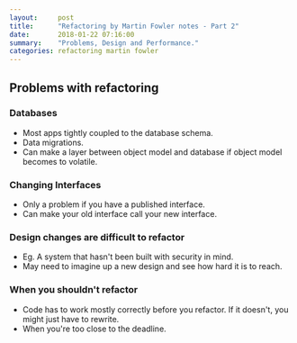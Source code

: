 ```yaml
---
layout:     post
title:      "Refactoring by Martin Fowler notes - Part 2"
date:       2018-01-22 07:16:00
summary:    "Problems, Design and Performance." 
categories: refactoring martin fowler
---
```


## Problems with refactoring

### Databases
* Most apps tightly coupled to the database schema.
* Data migrations.
* Can make a layer between object model and database if object model becomes to volatile.

### Changing Interfaces
* Only a problem if you have a published interface.
* Can make your old interface call your new interface.

### Design changes are difficult to refactor
* Eg. A system that hasn't been built with security in mind.
* May need to imagine up a new design and see how hard it is to reach.

### When you shouldn't refactor
* Code has to work mostly correctly before you refactor. If it doesn't, you might just have to rewrite.
* When you're too close to the deadline.
